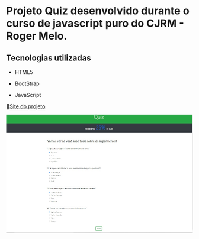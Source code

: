 # Projeto Quiz desenvolvido durante o curso de javascript puro do CJRM - Roger Melo.



## Tecnologias utilizadas

- HTML5

- BootStrap

- JavaScript


🚀[Site do projeto](https://quiz-hero.netlify.app/)


![imagem](image1.jpg)




